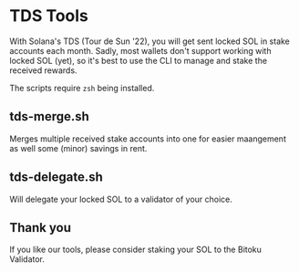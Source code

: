 # TDS Tools

With Solana's TDS (Tour de Sun '22), you will get sent locked SOL in stake accounts each month.
Sadly, most wallets don't support working with locked SOL (yet), so it's best to use the CLI
to manage and stake the received rewards.

The scripts require `zsh` being installed.

## tds-merge.sh

Merges multiple received stake accounts into one for easier maangement as well some (minor)
savings in rent.

## tds-delegate.sh

Will delegate your locked SOL to a validator of your choice.

## Thank you

If you like our tools, please consider staking your SOL to the Bitoku Validator.
